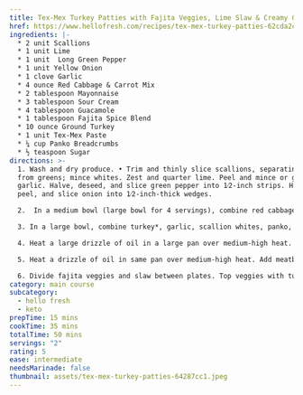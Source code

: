 ```yaml
---
title: Tex-Mex Turkey Patties with Fajita Veggies, Lime Slaw & Creamy Guacamole
href: https://www.hellofresh.com/recipes/tex-mex-turkey-patties-62cda2cf235e8d0892067cb3
ingredients: |-
  * 2 unit Scallions
  * 1 unit Lime
  * 1 unit  Long Green Pepper
  * 1 unit Yellow Onion
  * 1 clove Garlic
  * 4 ounce Red Cabbage & Carrot Mix
  * 2 tablespoon Mayonnaise
  * 3 tablespoon Sour Cream
  * 4 tablespoon Guacamole
  * 1 tablespoon Fajita Spice Blend
  * 10 ounce Ground Turkey
  * 1 unit Tex-Mex Paste
  * ¼ cup Panko Breadcrumbs
  * ½ teaspoon Sugar
directions: >-
  1. Wash and dry produce. • Trim and thinly slice scallions, separating whites
  from greens; mince whites. Zest and quarter lime. Peel and mince or grate
  garlic. Halve, deseed, and slice green pepper into 1⁄2-inch strips. Halve,
  peel, and slice onion into 1⁄2-inch-thick wedges.

  2.  In a medium bowl (large bowl for 4 servings), combine red cabbage and carrot mix, mayonnaise, half the sour cream, half the scallion greens, half the lime zest, juice from half the lime (whole lime for 4), and 1⁄2 tsp sugar (1 tsp for 4). Season with salt and pepper. Set aside. • In a small bowl, combine guacamole with remaining sour cream. Season with salt and pepper. Set aside.

  3. In a large bowl, combine turkey*, garlic, scallion whites, panko, Tex Mex paste, half the Fajita Spice Blend, remaining lime zest, and 1 TBSP water (2 TBSP for 4 servings). Mix gently until thoroughly combined. • Form turkey mixture into 6 1 1⁄2-inch meatballs (12 meatballs for 4). (TIP: Coat hands with oil first to prevent sticking.) Set aside on a plate.

  4. Heat a large drizzle of oil in a large pan over medium-high heat. Add green pepper, onion, remaining Fajita Spice Blend, salt, and pepper. Cook, stirring occasionally, until tender and browned, 5-7 minutes. • Turn off heat; transfer to a plate. Wash out pan.

  5. Heat a drizzle of oil in same pan over medium-high heat. Add meatballs; gently press down with a spatula to make 1⁄2-inch-thick patties. (For 4 servings, cook in batches if necessary.) Cook until browned and cooked through, 2-3 minutes per side.

  6. Divide fajita veggies and slaw between plates. Top veggies with turkey patties. Top patties with creamy guacamole and remaining scallion greens. Serve with remaining lime wedges on the side.
category: main course
subcategory:
  - hello fresh
  - keto
prepTime: 15 mins
cookTime: 35 mins
totalTime: 50 mins
servings: "2"
rating: 5
ease: intermediate
needsMarinade: false
thumbnail: assets/tex-mex-turkey-patties-64287cc1.jpeg
---
```

